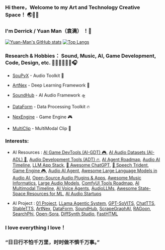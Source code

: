 ### Hi there，Welcome to my Art and Technology Creative Space！ 🌏🌌🌊
### I'm Derrick / Yuan Man（袁满） ！👋

[![Yuan-Man's GitHub stats](https://github-readme-stats-git-masterrstaa-rickstaa.vercel.app/api?username=Yuan-ManX&show_icons=true&theme=radical)](https://github.com/Yuan-ManX/github-readme-stats)
[![Top Langs](https://github-readme-stats-git-masterrstaa-rickstaa.vercel.app/api/top-langs/?username=Yuan-ManX&layout=compact)](https://github.com/Yuan-ManX/github-readme-stats)

### Research & Hobbies： Sound, Music, AI, Game Development, Code, Design, etc. 🎸🎹🥁🎻🎺🎤🎧

- [SouPyX](https://github.com/Yuan-ManX/SouPyX) - Audio Toolkit 🎵

- [ArtNex](https://github.com/Yuan-ManX/artnex) - Deep Learning Framework 🚀

- [SoundHub](https://github.com/Yuan-ManX/SoundHub) - AI Audio Framework 🛸

- [DataForm](https://github.com/Yuan-ManX/dataform) - Data Processing Toolkit 🔥

- [NexEngine](https://github.com/Yuan-ManX/NexEngine) - Game Engine 🎮

- [MultiClip](https://github.com/Yuan-ManX/multi-clip) - MultiModal Clip 🤖



### Interests:

- AI Resources :  [AI Game DevTools (AI-GDT) 🎮](https://github.com/Yuan-ManX/ai-game-development-tools), [AI Audio Datasets (AI-ADL) 🎵](https://github.com/Yuan-ManX/ai-audio-datasets), [Audio Development Tools (ADT) 🔥](https://github.com/Yuan-ManX/audio-development-tools), [AI Agent Roadmap](https://github.com/Yuan-ManX/ai-agent-roadmap), [Audio AI Timeline](https://github.com/archinetai/audio-ai-timeline), [LLM App Stack](https://github.com/a16z-infra/llm-app-stack), [🤖 Awesome ChatGPT](https://github.com/sindresorhus/awesome-chatgpt), [🔱 Speech Trident](https://github.com/ga642381/speech-trident), [Game Engine 🎮](https://github.com/Yuan-ManX/game-engine), [Audio AI Agent](https://github.com/Yuan-ManX/audio-ai-agent), [Awesome Large Language Models in Audio AI](https://github.com/EmulationAI/awesome-large-audio-models), [Open-Source Audio Plugins & Apps](https://github.com/webprofusion/OpenAudio), [Awesome Music Informatics](https://github.com/yamathcy/awesome-music-informatics), [Large Audio Models](https://github.com/liusongxiang/Large-Audio-Models), [ComfyUI Tools Roadmap](https://github.com/Yuan-ManX/ComfyUI-Tools-Roadmap), [AI Multimodal Timeline](https://github.com/Yuan-ManX/ai-multimodal-timeline), [AI Voice Agents](https://github.com/Yuan-ManX/ai-voice-agents), [AudioLLMs](https://github.com/AudioLLMs/AudioLLM), [Awesome State-Space Resources for ML](https://github.com/AvivBick/awesome-ssm-ml), [AI Audio Startups](https://github.com/csteinmetz1/ai-audio-startups)

- AI Project : [01 Project](https://github.com/OpenInterpreter/01), [LLama Agentic System](https://github.com/meta-llama/llama-agentic-system), [GPT-SoVITS](https://github.com/RVC-Boss/GPT-SoVITS), [ChatTTS](https://github.com/2noise/ChatTTS), [StableTTS](https://github.com/KdaiP/StableTTS), [ArtNex](https://github.com/Yuan-ManX/artnex), [DataForm](https://github.com/Yuan-ManX/dataform), [SoundHub](https://github.com/Yuan-ManX/SoundHub), [ScrapeGraphAI](https://github.com/VinciGit00/Scrapegraph-ai), [RAGoon](https://github.com/louisbrulenaudet/ragoon), [SearchPhi](https://github.com/AstraBert/SearchPhi), [Open-Sora](https://github.com/hpcaitech/Open-Sora), [DiffSynth Studio](https://github.com/modelscope/DiffSynth-Studio), [FastHTML](https://github.com/AnswerDotAI/fasthtml)

### I love everything I love！
### “日日行不怕千万里，时时做不惧千万事。”


<!--
**Yuan-ManX/Yuan-ManX** is a ✨ _special_ ✨ repository because its `README.md` (this file) appears on your GitHub profile.

Here are some ideas to get you started:

- 🔭 I’m currently working on ...
- 🌱 I’m currently learning ...
- 👯 I’m looking to collaborate on ...
- 🤔 I’m looking for help with ...
- 💬 Ask me about ...
- 📫 How to reach me: ...
- 😄 Pronouns: ...
- ⚡ Fun fact: ...
-->
